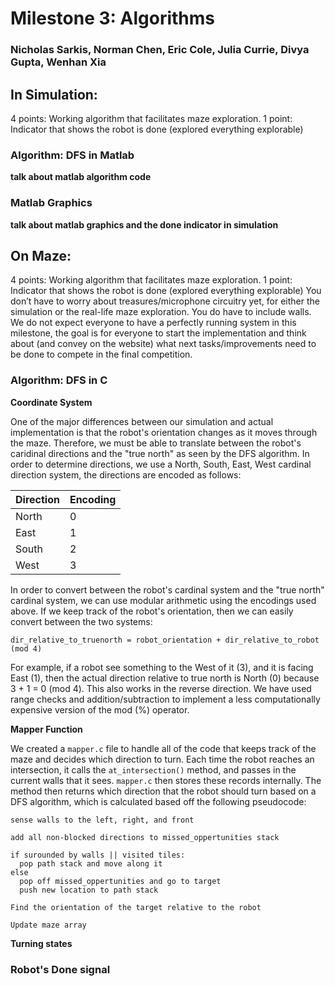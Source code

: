 # Milestone 3: Algorithms
### Nicholas Sarkis, Norman Chen, Eric Cole, Julia Currie, Divya Gupta, Wenhan Xia

## In Simulation:
4 points: Working algorithm that facilitates maze exploration.
1 point: Indicator that shows the robot is done (explored everything explorable)

### Algorithm: DFS in Matlab
**talk about matlab algorithm code**

### Matlab Graphics
**talk about matlab graphics and the done indicator in simulation** 

## On Maze:
4 points: Working algorithm that facilitates maze exploration.
1 point: Indicator that shows the robot is done (explored everything explorable)
You don’t have to worry about treasures/microphone circuitry yet, for either the simulation or the real-life maze exploration. You do have to include walls. We do not expect everyone to have a perfectly running system in this milestone, the goal is for everyone to start the implementation and think about (and convey on the website) what next tasks/improvements need to be done to compete in the final competition.

### Algorithm: DFS in C

**Coordinate System**

One of the major differences between our simulation and actual implementation is that the robot's orientation changes as it moves through the maze. Therefore, we must be able to translate between the robot's caridinal directions and the "true north" as seen by the DFS algorithm. In order to determine directions, we use a North, South, East, West cardinal direction system, the directions are encoded as follows:

| Direction | Encoding |
| --------- | -------- |
| North     | 0        |
| East      | 1        |
| South     | 2        |
| West      | 3        |

In order to convert between the robot's cardinal system and the "true north" cardinal system, we can use modular arithmetic using the encodings used above. If we keep track of the robot's orientation, then we can easily convert between the two systems:

```
dir_relative_to_truenorth = robot_orientation + dir_relative_to_robot (mod 4)
```

For example, if a robot see something to the West of it (3), and it is facing East (1), then the actual direction relative to true north is North (0) because 3 + 1 = 0 (mod 4). This also works in the reverse direction. We have used range checks and addition/subtraction to implement a less computationally expensive version of the mod (%) operator. 

**Mapper Function**

We created a `mapper.c` file to handle all of the code that keeps track of the maze and decides which direction to turn. Each time the robot reaches an intersection, it calls the `at_intersection()` method, and passes in the current walls that it sees. `mapper.c` then stores these records internally. The method then returns which direction that the robot should turn based on a DFS algorithm, which is calculated based off the following pseudocode:

```
sense walls to the left, right, and front

add all non-blocked directions to missed_oppertunities stack

if surounded by walls || visited tiles:
  pop path stack and move along it
else
  pop off missed_oppertunities and go to target
  push new location to path stack

Find the orientation of the target relative to the robot

Update maze array
```

**Turning states**


### Robot's Done signal

